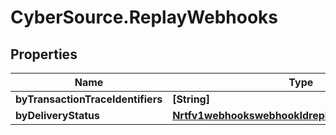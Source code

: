 # CyberSource.ReplayWebhooks

## Properties
Name | Type | Description | Notes
------------ | ------------- | ------------- | -------------
**byTransactionTraceIdentifiers** | **[String]** |  | [optional] 
**byDeliveryStatus** | [**Nrtfv1webhookswebhookIdreplaysByDeliveryStatus**](Nrtfv1webhookswebhookIdreplaysByDeliveryStatus.md) |  | [optional] 


